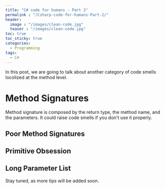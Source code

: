 ```yaml
---
title: "C# code for humans - Part 2"
permalink : "/Csharp-code-for-humans-Part-2/"
header: 
  image : "/images/clean-code.jpg"
  teaser : "/images/clean-code.jpg"
toc: true
toc_sticky: true
categories:
  - Programming
tags:
  - C#
---
```


In this post, we are going to talk about another category of code smells locolized at the method level.

# Method Signatures

Method signature is composed by the return type, the method name, and the parameters. It could raise code smells if you don't use it properly.

## Poor Method Signatures

## Primitive Obsession

## Long Parameter List


Stay tuned, as more tips will be added soon.